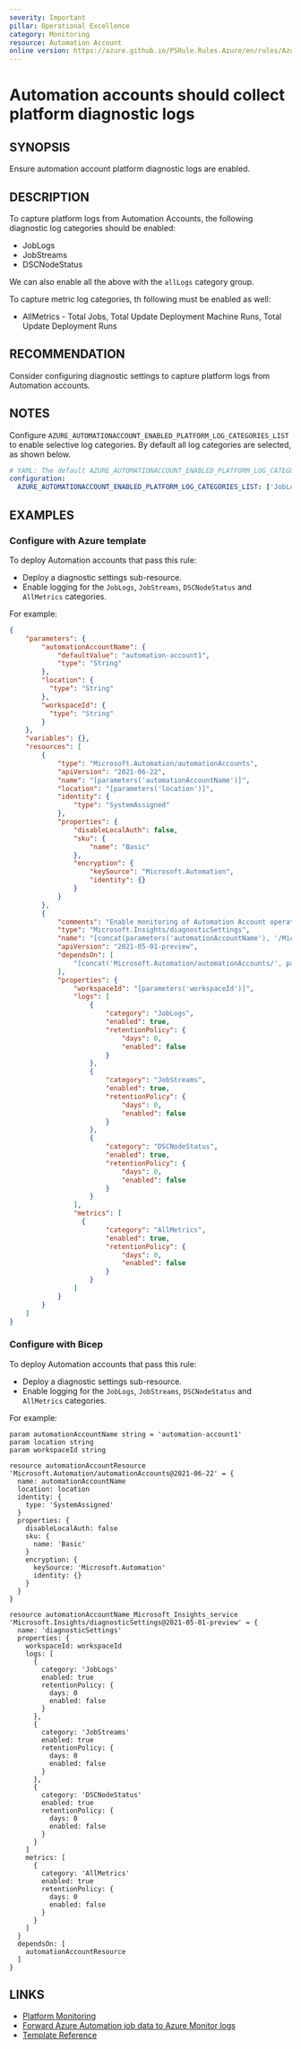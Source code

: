 ```yaml
---
severity: Important
pillar: Operational Excellence
category: Monitoring
resource: Automation Account
online version: https://azure.github.io/PSRule.Rules.Azure/en/rules/Azure.Automation.PlatformLogs/
---
```


# Automation accounts should collect platform diagnostic logs

## SYNOPSIS

Ensure automation account platform diagnostic logs are enabled.

## DESCRIPTION

To capture platform logs from Automation Accounts, the following diagnostic log categories should be enabled:

- JobLogs
- JobStreams
- DSCNodeStatus

We can also enable all the above with the `allLogs` category group.

To capture metric log categories, th following must be enabled as well:

- AllMetrics - Total Jobs, Total Update Deployment Machine Runs, Total Update Deployment Runs

## RECOMMENDATION

Consider configuring diagnostic settings to capture platform logs from Automation accounts.

## NOTES

Configure `AZURE_AUTOMATIONACCOUNT_ENABLED_PLATFORM_LOG_CATEGORIES_LIST` to enable selective log categories. By default all log categories are selected, as shown below.

```yaml
# YAML: The default AZURE_AUTOMATIONACCOUNT_ENABLED_PLATFORM_LOG_CATEGORIES_LIST configuration option
configuration:
  AZURE_AUTOMATIONACCOUNT_ENABLED_PLATFORM_LOG_CATEGORIES_LIST: ['JobLogs', 'JobStreams', 'DscNodeStatus', 'AllMetrics']
```

## EXAMPLES

### Configure with Azure template

To deploy Automation accounts that pass this rule:

- Deploy a diagnostic settings sub-resource.
- Enable logging for the `JobLogs`, `JobStreams`, `DSCNodeStatus` and `AllMetrics` categories.

For example:

```json
{
    "parameters": {
        "automationAccountName": {
            "defaultValue": "automation-account1",
            "type": "String"
        },
        "location": {
          "type": "String"
        },
        "workspaceId": {
          "type": "String"
        }
    },
    "variables": {},
    "resources": [
        {
            "type": "Microsoft.Automation/automationAccounts",
            "apiVersion": "2021-06-22",
            "name": "[parameters('automationAccountName')]",
            "location": "[parameters('location')]",
            "identity": {
                "type": "SystemAssigned"
            },
            "properties": {
                "disableLocalAuth": false,
                "sku": {
                    "name": "Basic"
                },
                "encryption": {
                    "keySource": "Microsoft.Automation",
                    "identity": {}
                }
            }
        },
        {
            "comments": "Enable monitoring of Automation Account operations.",
            "type": "Microsoft.Insights/diagnosticSettings",
            "name": "[concat(parameters('automationAccountName'), '/Microsoft.Insights/service')]",
            "apiVersion": "2021-05-01-preview",
            "dependsOn": [
                "[concat('Microsoft.Automation/automationAccounts/', parameters('automationAccountName'))]"
            ],
            "properties": {
                "workspaceId": "[parameters('workspaceId')]",
                "logs": [
                    {
                        "category": "JobLogs",
                        "enabled": true,
                        "retentionPolicy": {
                            "days": 0,
                            "enabled": false
                        }
                    },
                    {
                        "category": "JobStreams",
                        "enabled": true,
                        "retentionPolicy": {
                            "days": 0,
                            "enabled": false
                        }
                    },
                    {
                        "category": "DSCNodeStatus",
                        "enabled": true,
                        "retentionPolicy": {
                            "days": 0,
                            "enabled": false
                        }
                    }
                ],
                "metrics": [
                  {
                        "category": "AllMetrics",
                        "enabled": true,
                        "retentionPolicy": {
                            "days": 0,
                            "enabled": false
                        }
                    }
                ]
            }
        }
    ]
}
```

### Configure with Bicep

To deploy Automation accounts that pass this rule:

- Deploy a diagnostic settings sub-resource.
- Enable logging for the `JobLogs`, `JobStreams`, `DSCNodeStatus` and `AllMetrics` categories.

For example:

```bicep
param automationAccountName string = 'automation-account1'
param location string
param workspaceId string

resource automationAccountResource 'Microsoft.Automation/automationAccounts@2021-06-22' = {
  name: automationAccountName
  location: location
  identity: {
    type: 'SystemAssigned'
  }
  properties: {
    disableLocalAuth: false
    sku: {
      name: 'Basic'
    }
    encryption: {
      keySource: 'Microsoft.Automation'
      identity: {}
    }
  }
}

resource automationAccountName_Microsoft_Insights_service 'Microsoft.Insights/diagnosticSettings@2021-05-01-preview' = {
  name: 'diagnosticSettings'
  properties: {
    workspaceId: workspaceId
    logs: [
      {
        category: 'JobLogs'
        enabled: true
        retentionPolicy: {
          days: 0
          enabled: false
        }
      },
      {
        category: 'JobStreams'
        enabled: true
        retentionPolicy: {
          days: 0
          enabled: false
        }
      },
      {
        category: 'DSCNodeStatus'
        enabled: true
        retentionPolicy: {
          days: 0
          enabled: false
        }
      }
    ]
    metrics: [
      {
        category: 'AllMetrics'
        enabled: true
        retentionPolicy: {
          days: 0
          enabled: false
        }
      }
    ]
  }
  dependsOn: [
    automationAccountResource
  ]
}
```

## LINKS

- [Platform Monitoring](https://learn.microsoft.com/azure/architecture/framework/devops/monitoring#platform-monitoring)
- [Forward Azure Automation job data to Azure Monitor logs](https://learn.microsoft.com/azure/automation/automation-manage-send-joblogs-log-analytics)
- [Template Reference](https://learn.microsoft.com/azure/templates/microsoft.insights/diagnosticsettings?tabs=bicep)
